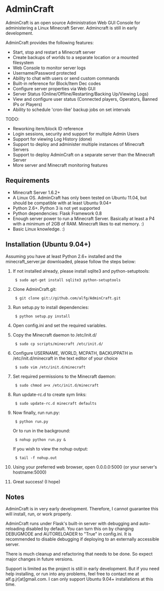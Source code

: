 # AdminCraft #

AdminCraft is an open source Administration Web GUI Console for administering a
Linux Minecraft Server. Admincraft is still in early development.

AdminCraft provides the following features:

- Start, stop and restart a Minecraft server
- Create backups of worlds to a separate location or a mounted filesystem
- Web Console to monitor server logs
- Username/Password protected
- Ability to chat with users or send custom commands
- Built-in reference for Block/Item Dec codes
- Configure server properties via Web GUI
- Server Status (Online/Offline/Restarting/Backing Up/Viewing Logs)
- View and configure user status (Connected players, Operators, Banned IPs or Players)
- Ability to schedule 'cron-like' backup jobs on set intervals

TODO:

- Reworking item/block ID reference
- Login sessions, security and support for multiple Admin Users
- Support for viewing Log History (done)
- Support to deploy and administer multiple instances of Minecraft Servers
- Support to deploy AdminCraft on a separate server than the Minecraft Server
- More server and Minecraft monitoring features

## Requirements ##

- Minecraft Server 1.6.2+
- A Linux OS. AdminCraft has only been tested on Ubuntu 11.04,
but should be compatible with at least Ubuntu 9.04+
- Python 2.6+. Python 3 is not yet supported
- Python dependencies: Flask Framework 0.8
- Enough server power to run a Minecraft Server. Basically at least
a P4 with a minimum of 2GB of RAM. Minecraft likes to eat memory. :)
- Basic Linux knowledge. :)

## Installation (Ubuntu 9.04+) ##

Assuming you have at least Python 2.6+ installed and the minecraft_server.jar 
downloaded, please follow the steps below: 

1. If not installed already, please install sqlite3 and python-setuptools:

        $ sudo apt-get install sqlite3 python-setuptools

2. Clone AdminCraft.git:

        $ git clone git://github.com/alfg/AdminCraft.git

3. Run setup.py to install dependencies:

        $ python setup.py install

4. Open config.ini and set the required variables.

5. Copy the Minecraft daemon to /etc/init.d/

        $ sudo cp scripts/minecraft /etc/init.d/

6. Configure USERNAME, WORLD, MCPATH, BACKUPPATH in
    /etc/init.d/minecraft in the text editor of your choice

        $ sudo vim /etc/init.d/minecraft

7. Set required permissions to the Minecraft daemon:

        $ sudo chmod a+x /etc/init.d/minecraft

8. Run update-rc.d to create sym links:

        $ sudo update-rc.d minecraft defaults

9. Now finally, run run.py:

        $ python run.py

    Or to run in the background:

        $ nohup python run.py &

    If you wish to view the nohup output:

        $ tail -f nohup.out

10. Using your preferred web browser, open 0.0.0.0:5000 (or your server's hostname:5000)

11. Great success! (I hope)


## Notes ##

AdminCraft is in very early development. Therefore, I cannot guarantee this will install, run, or work properly. 

AdminCraft runs under Flask's built-in server with debugging and auto-reloading disabled by default. You can turn this on by changing DEBUGMODE and AUTORELOADER to "True" in config.ini. It is recommended to disable debugging if deploying to an externally accessible server.

There is much cleanup and refactoring that needs to be done. So expect major changes in future versions. 

Support is limited as the project is still in early development. But if you need help installing, or run into any problems, feel free to contact me at alf.g.jr[at]gmail.com. I can only support Ubuntu 9.04+ installations at this time.
